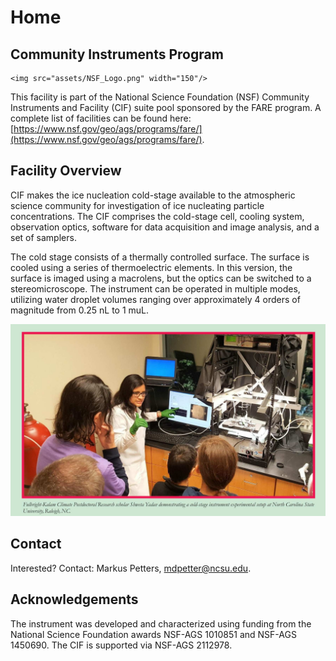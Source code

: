 # Home

## Community Instruments Program

```@raw html
<img src="assets/NSF_Logo.png" width="150"/>
```

This facility is part of the National Science Foundation (NSF) Community Instruments and Facility (CIF) suite pool sponsored by the FARE program. A complete list of facilities can be found here: [https://www.nsf.gov/geo/ags/programs/fare/](https://www.nsf.gov/geo/ags/programs/fare/).


## Facility Overview

CIF makes the ice nucleation cold-stage available to the atmospheric science community for investigation of ice nucleating particle concentrations. The CIF comprises the cold-stage cell, cooling system, observation optics, software for data acquisition and image analysis, and a set of samplers. 

The cold stage consists of a thermally controlled surface. The surface is cooled using a series of thermoelectric elements. In this version, the surface is imaged using a macrolens, but the optics can be switched to a stereomicroscope. The instrument can be operated in multiple modes, utilizing water droplet volumes ranging over approximately 4 orders of magnitude from 0.25 nL to 1 muL. 

![](assets/image.png)

## Contact

Interested? Contact: Markus Petters, [mdpetter@ncsu.edu](mailto:mdpetter@ncsu.edu).

## Acknowledgements

The instrument was developed and characterized using funding from the National Science Foundation awards NSF-AGS 1010851 and NSF-AGS 1450690. The CIF is supported via NSF-AGS 2112978. 

